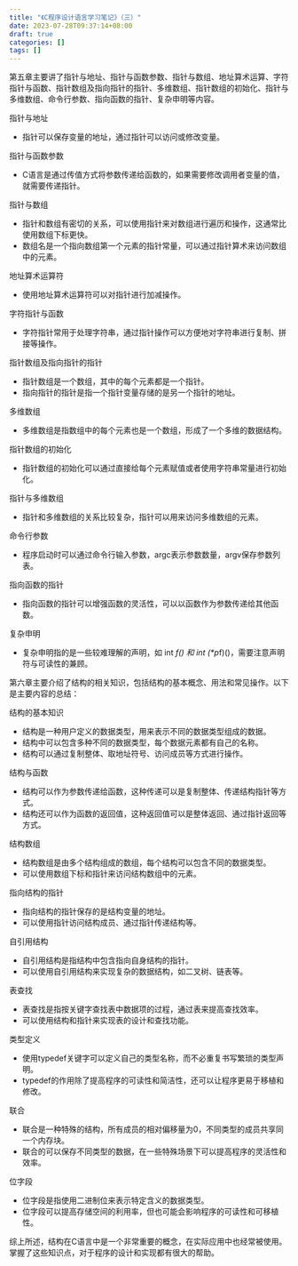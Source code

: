 ```yaml
---
title: "《C程序设计语言学习笔记》（三）"
date: 2023-07-28T09:37:14+08:00
draft: true
categories: []
tags: []
---
```


第五章主要讲了指针与地址、指针与函数参数、指针与数组、地址算术运算、字符指针与函数、指针数组及指向指针的指针、多维数组、指针数组的初始化、指针与多维数组、命令行参数、指向函数的指针、复杂申明等内容。

指针与地址
- 指针可以保存变量的地址，通过指针可以访问或修改变量。

指针与函数参数
- C语言是通过传值方式将参数传递给函数的，如果需要修改调用者变量的值，就需要传递指针。

指针与数组
- 指针和数组有密切的关系，可以使用指针来对数组进行遍历和操作，这通常比使用数组下标更快。
- 数组名是一个指向数组第一个元素的指针常量，可以通过指针算术来访问数组中的元素。

地址算术运算符
- 使用地址算术运算符可以对指针进行加减操作。

字符指针与函数
- 字符指针常用于处理字符串，通过指针操作可以方便地对字符串进行复制、拼接等操作。

指针数组及指向指针的指针
- 指针数组是一个数组，其中的每个元素都是一个指针。
- 指向指针的指针是指一个指针变量存储的是另一个指针的地址。

多维数组
- 多维数组是指数组中的每个元素也是一个数组，形成了一个多维的数据结构。

指针数组的初始化
- 指针数组的初始化可以通过直接给每个元素赋值或者使用字符串常量进行初始化。

指针与多维数组
- 指针和多维数组的关系比较复杂，指针可以用来访问多维数组的元素。

命令行参数
- 程序启动时可以通过命令行输入参数，argc表示参数数量，argv保存参数列表。

指向函数的指针
- 指向函数的指针可以增强函数的灵活性，可以以函数作为参数传递给其他函数。

复杂申明
- 复杂申明指的是一些较难理解的声明，如 int *f() 和 int (\*p*f)()，需要注意声明符与可读性的兼顾。

第六章主要介绍了结构的相关知识，包括结构的基本概念、用法和常见操作。以下是主要内容的总结：

结构的基本知识
- 结构是一种用户定义的数据类型，用来表示不同的数据类型组成的数据。
- 结构中可以包含多种不同的数据类型，每个数据元素都有自己的名称。
- 结构可以通过复制整体、取地址符号、访问成员等方式进行操作。

结构与函数
- 结构可以作为参数传递给函数，这种传递可以是复制整体、传递结构指针等方式。
- 结构还可以作为函数的返回值，这种返回值可以是整体返回、通过指针返回等方式。

结构数组
- 结构数组是由多个结构组成的数组，每个结构可以包含不同的数据类型。
- 可以使用数组下标和指针来访问结构数组中的元素。

指向结构的指针
- 指向结构的指针保存的是结构变量的地址。
- 可以使用指针访问结构成员、通过指针传递结构等。

自引用结构
- 自引用结构是指结构中包含指向自身结构的指针。
- 可以使用自引用结构来实现复杂的数据结构，如二叉树、链表等。

表查找
- 表查找是指按关键字查找表中数据项的过程，通过表来提高查找效率。
- 可以使用结构和指针来实现表的设计和查找功能。

类型定义
- 使用typedef关键字可以定义自己的类型名称，而不必重复书写繁琐的类型声明。
- typedef的作用除了提高程序的可读性和简洁性，还可以让程序更易于移植和修改。

联合
- 联合是一种特殊的结构，所有成员的相对偏移量为0，不同类型的成员共享同一个内存块。
- 联合的可以保存不同类型的数据，在一些特殊场景下可以提高程序的灵活性和效率。

位字段
- 位字段是指使用二进制位来表示特定含义的数据类型。
- 位字段可以提高存储空间的利用率，但也可能会影响程序的可读性和可移植性。

综上所述，结构在C语言中是一个非常重要的概念，在实际应用中也经常被使用。掌握了这些知识点，对于程序的设计和实现都有很大的帮助。
